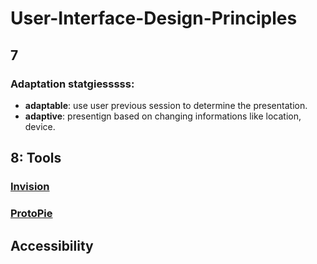 # User-Interface-Design-Principles

## 7
### Adaptation statgiesssss: 
- **adaptable**: use user previous session to determine the presentation. 
- **adaptive**: presentign based on changing informations like location, device.

## 8: Tools
### [Invision](https://www.invisionapp.com/)
### [ProtoPie](https://www.protopie.io/)


## Accessibility 
